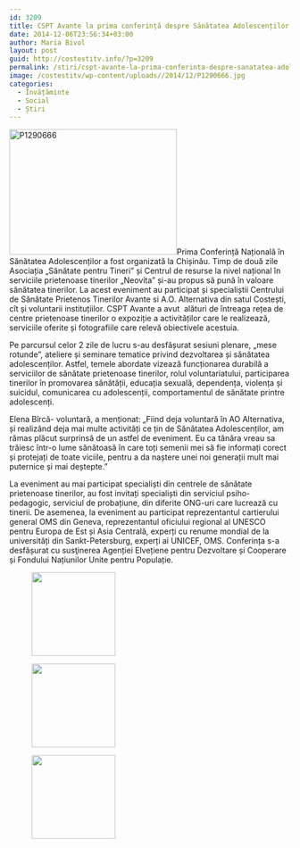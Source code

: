 ```yaml
---
id: 3209
title: CSPT Avante la prima conferință despre Sănătatea Adolescenților
date: 2014-12-06T23:56:34+03:00
author: Maria Bivol
layout: post
guid: http://costestitv.info/?p=3209
permalink: /stiri/cspt-avante-la-prima-conferinta-despre-sanatatea-adolescentilor/
image: /costestitv/wp-content/uploads//2014/12/P1290666.jpg
categories:
  - Învățăminte
  - Social
  - Știri
---
```

[<img class="alignleft size-medium wp-image-3210" src="/costestitv/wp-content/uploads//2014/12/P1290666.jpg" alt="P1290666" width="300" height="225" srcset="/costestitv/wp-content/uploads//2014/12/P1290666.jpg 300w, /costestitv/wp-content/uploads//2014/12/P1290666.jpg 45w, /costestitv/wp-content/uploads//2014/12/P1290666.jpg 1024w" sizes="(max-width: 300px) 100vw, 300px" />](/costestitv/wp-content/uploads//2014/12/P1290666.jpg)Prima Conferință Națională în Sănătatea Adolescenților a fost organizată la Chișinău. Timp de două zile Asociația „Sănătate pentru Tineri” și Centrul de resurse la nivel național în serviciile prietenoase tinerilor „Neovita” și-au propus să pună în valoare sănătatea tinerilor. La acest eveniment au participat și specialiștii Centrului de Sănătate Prietenos Tinerilor Avante si A.O. Alternativa din satul Costești, cît și voluntarii instituțiilor. CSPT Avante a avut  alături de întreaga rețea de centre prietenoase tinerilor o expoziție a activităților care le realizează, serviciile oferite și fotografiile care relevă obiectivele acestuia.

Pe parcursul celor 2 zile de lucru s-au desfășurat sesiuni plenare, „mese rotunde”, ateliere și seminare tematice privind dezvoltarea și sănătatea adolescenților. Astfel, temele abordate vizează funcționarea durabilă a serviciilor de sănătate prietenoase tinerilor, rolul voluntariatului, participarea tinerilor în promovarea sănătății, educația sexuală, dependența, violența și suicidul, comunicarea cu adolescenții, comportamentul de sănătate printre adolescenți.

Elena Bîrcă- voluntară, a menționat: &#8222;Fiind deja voluntară în AO Alternativa, și realizând deja mai multe activități ce țin de Sănătatea Adolescenților, am rămas plăcut surprinsă de un astfel de eveniment. Eu ca tânăra vreau sa trăiesc într-o lume sănătoasă în care toți semenii mei să fie informați corect și protejați de toate viciile, pentru a da naștere unei noi generații mult mai puternice și mai deștepte.&#8221;

La eveniment au mai participat specialiști din centrele de sănătate prietenoase tinerilor, au fost invitați specialiști din serviciul psiho-pedagogic, serviciul de probațiune, din diferite ONG-uri care lucrează cu tinerii. De asemenea, la eveniment au participat reprezentantul cartierului general OMS din Geneva, reprezentantul oficiului regional al UNESCO pentru Europa de Est și Asia Centrală, experți cu renume mondial de la universități din Sankt-Petersburg, experți ai UNICEF, OMS. Conferința s-a desfășurat cu susţinerea Agenției Elvețiene pentru Dezvoltare și Cooperare și Fondului Națiunilor Unite pentru Populație.

<div id='gallery-18' class='gallery galleryid-3209 gallery-columns-3 gallery-size-thumbnail'>
  <figure class='gallery-item'> 
  
  <div class='gallery-icon landscape'>
    <a href='/costestitv/stiri/cspt-avante-la-prima-conferinta-despre-sanatatea-adolescentilor/attachment/concluzie-problema-sanatatii-adolescentilor-trebuie-abordata-sistemic/'><img width="150" height="150" src="/costestitv/wp-content/uploads//2014/12/concluzie-problema-sanatatii-adolescentilor-trebuie-abordata-sistemic.jpg" class="attachment-thumbnail size-thumbnail" alt="" /></a>
  </div></figure><figure class='gallery-item'> 
  
  <div class='gallery-icon landscape'>
    <a href='/costestitv/stiri/cspt-avante-la-prima-conferinta-despre-sanatatea-adolescentilor/attachment/p1290686/'><img width="150" height="150" src="/costestitv/wp-content/uploads//2014/12/P1290686.jpg" class="attachment-thumbnail size-thumbnail" alt="" /></a>
  </div></figure><figure class='gallery-item'> 
  
  <div class='gallery-icon landscape'>
    <a href='/costestitv/stiri/cspt-avante-la-prima-conferinta-despre-sanatatea-adolescentilor/attachment/p1290712/'><img width="150" height="150" src="/costestitv/wp-content/uploads//2014/12/P1290712.jpg" class="attachment-thumbnail size-thumbnail" alt="" /></a>
  </div></figure>
</div>